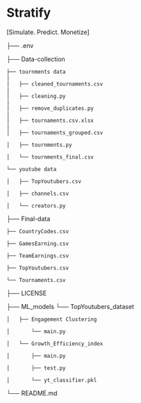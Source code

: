 # Stratify #

[Simulate. Predict. Monetize]



├── .env

├── Data-collection

    ├── tournments data
    |
    │   ├── cleaned_tournaments.csv
    |
    │   ├── cleaning.py
    |
    │   ├── remove_duplicates.py
    |
    │   ├── tournaments.csv.xlsx
    |
    │   ├── tournaments_grouped.csv
    
    │   ├── tournments.py
    
    │   └── tournments_final.csv
    
    └── youtube data
    
    │   ├── TopYoutubers.csv
    
    │   ├── channels.csv

    │   └── creators.py
    
├── Final-data

    ├── CountryCodes.csv
    
    ├── GamesEarning.csv
    
    ├── TeamEarnings.csv
    
    ├── TopYoutubers.csv
    
    └── Tournaments.csv
    
├── LICENSE

├── ML_models
    └── TopYoutubers_dataset
    
    │   ├── Engagement Clustering
    
    │       └── main.py
    
    │   └── Growth_Efficiency_index

    │       ├── main.py
    
    │       ├── test.py
    
    │       └── yt_classifier.pkl
    
└── README.md

